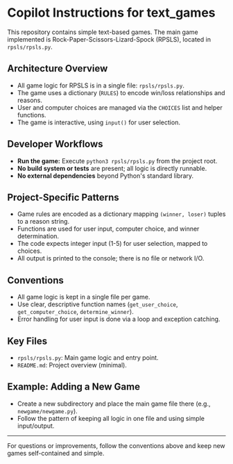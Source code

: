 # Copilot Instructions for text_games

This repository contains simple text-based games. The main game implemented is Rock-Paper-Scissors-Lizard-Spock (RPSLS), located in `rpsls/rpsls.py`.

## Architecture Overview
- All game logic for RPSLS is in a single file: `rpsls/rpsls.py`.
- The game uses a dictionary (`RULES`) to encode win/loss relationships and reasons.
- User and computer choices are managed via the `CHOICES` list and helper functions.
- The game is interactive, using `input()` for user selection.

## Developer Workflows
- **Run the game:** Execute `python3 rpsls/rpsls.py` from the project root.
- **No build system or tests** are present; all logic is directly runnable.
- **No external dependencies** beyond Python's standard library.

## Project-Specific Patterns
- Game rules are encoded as a dictionary mapping `(winner, loser)` tuples to a reason string.
- Functions are used for user input, computer choice, and winner determination.
- The code expects integer input (1-5) for user selection, mapped to choices.
- All output is printed to the console; there is no file or network I/O.

## Conventions
- All game logic is kept in a single file per game.
- Use clear, descriptive function names (`get_user_choice`, `get_computer_choice`, `determine_winner`).
- Error handling for user input is done via a loop and exception catching.

## Key Files
- `rpsls/rpsls.py`: Main game logic and entry point.
- `README.md`: Project overview (minimal).

## Example: Adding a New Game
- Create a new subdirectory and place the main game file there (e.g., `newgame/newgame.py`).
- Follow the pattern of keeping all logic in one file and using simple input/output.

---
For questions or improvements, follow the conventions above and keep new games self-contained and simple.
